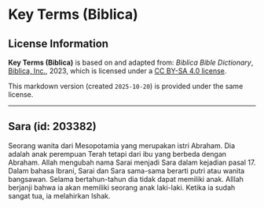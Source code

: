 # Key Terms (Biblica)

## License Information

**Key Terms (Biblica)** is based on and adapted from: _Biblica Bible Dictionary_, [Biblica, Inc.](https://www.biblica.com/), 2023, which is licensed under a [CC BY-SA 4.0 license](https://creativecommons.org/licenses/by-sa/4.0/legalcode.en).

This markdown version (created `2025-10-20`) is provided under the same license.



--------------------------------

## Sara (id: 203382)

Seorang wanita dari Mesopotamia yang merupakan istri Abraham. Dia adalah anak perempuan Terah tetapi dari ibu yang berbeda dengan Abraham. Allah mengubah nama Sarai menjadi Sara dalam kejadian pasal 17\. Dalam bahasa Ibrani, Sarai dan Sara sama\-sama berarti putri atau wanita bangsawan. Selama bertahun\-tahun dia tidak dapat memiliki anak. Alllah berjanji bahwa ia akan memiliki seorang anak laki\-laki. Ketika ia sudah sangat tua, ia melahirkan Ishak.


